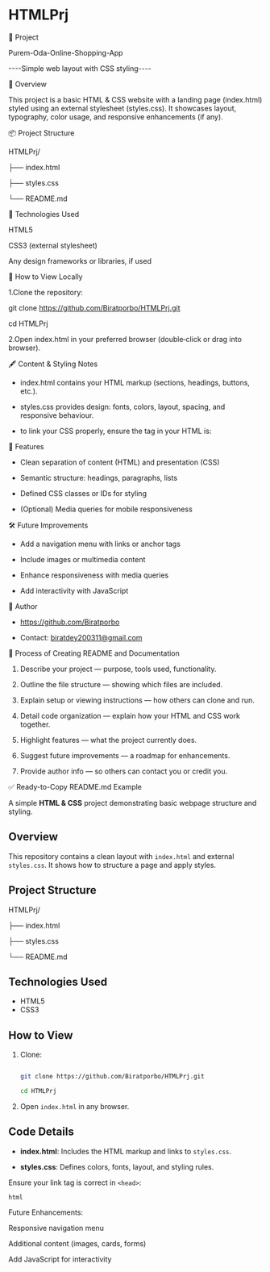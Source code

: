 # HTMLPrj




📌 Project



Purem-Oda-Online-Shopping-App

----Simple web layout with CSS styling----





📄 Overview


This project is a basic HTML & CSS website with a landing page (index.html) styled
using an external stylesheet (styles.css). It showcases layout, typography, color usage, and responsive enhancements (if any).





📦 Project Structure


HTMLPrj/

├── index.html

├── styles.css

└── README.md





🔧 Technologies Used

HTML5

CSS3 (external stylesheet)

Any design frameworks or libraries, if used





🚀 How to View Locally


1.Clone the repository:

git clone https://github.com/Biratporbo/HTMLPrj.git

cd HTMLPrj


2.Open index.html in your preferred browser (double‑click or drag into browser).





🖋️ Content & Styling Notes


* index.html contains your HTML markup (sections, headings, buttons, etc.).


* styles.css provides design: fonts, colors, layout, spacing, and responsive behaviour.


* to link your CSS properly, ensure the <link> tag in your HTML is:
  
  <link rel="stylesheet" href="styles.css">





📘 Features


* Clean separation of content (HTML) and presentation (CSS)


* Semantic structure: headings, paragraphs, lists


* Defined CSS classes or IDs for styling


* (Optional) Media queries for mobile responsiveness





🛠️ Future Improvements


* Add a navigation menu with links or anchor tags

* Include images or multimedia content

* Enhance responsiveness with media queries

* Add interactivity with JavaScript





👤 Author

* https://github.com/Biratporbo


* Contact: biratdey200311@gmail.com





🧭 Process of Creating README and Documentation


1. Describe your project — purpose, tools used, functionality.

2. Outline the file structure — showing which files are included.

3. Explain setup or viewing instructions — how others can clone and run.

4. Detail code organization — explain how your HTML and CSS work together.

5. Highlight features — what the project currently does.

6. Suggest future improvements — a roadmap for enhancements.

7. Provide author info — so others can contact you or credit you.





✅ Ready-to-Copy README.md Example


A simple **HTML & CSS** project demonstrating basic webpage structure and styling.

## Overview

This repository contains a clean layout with `index.html` and external `styles.css`. It shows how to structure a page and apply styles.

## Project Structure


HTMLPrj/

├── index.html

├── styles.css

└── README.md



## Technologies Used

- HTML5  
- CSS3


## How to View

1. Clone:

    ```bash
    
    git clone https://github.com/Biratporbo/HTMLPrj.git
    
    cd HTMLPrj
    
    ```
    
3. Open `index.html` in any browser.

## Code Details

- **index.html**: Includes the HTML markup and links to `styles.css`.

- **styles.css**: Defines colors, fonts, layout, and styling rules.

Ensure your link tag is correct in `<head>`:

```html```

<link rel="stylesheet" href="styles.css">





Future Enhancements: 


Responsive navigation menu

Additional content (images, cards, forms)

Add JavaScript for interactivity
